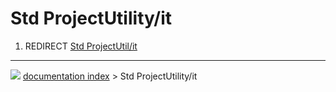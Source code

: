 # Std ProjectUtility/it
1.  REDIRECT [Std ProjectUtil/it](Std_ProjectUtil/it.md)



---
![](images/Button_right.svg) [documentation index](../README.md) > Std ProjectUtility/it

